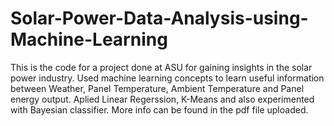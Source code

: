 # Solar-Power-Data-Analysis-using-Machine-Learning
This is the code for a project done at ASU for gaining insights in the solar power industry. Used machine learning concepts to learn useful information between Weather, Panel Temperature, Ambient Temperature and Panel energy output.  Aplied Linear Regerssion, K-Means and also experimented with Bayesian classifier. More info can be found in the pdf file uploaded.
